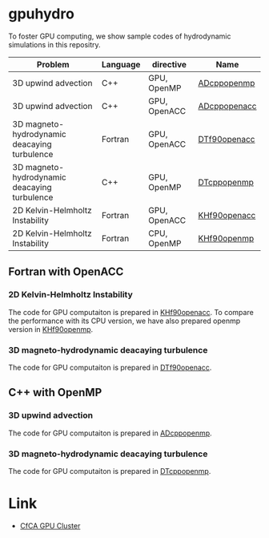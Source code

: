 # gpuhydro
To foster GPU computing, we show sample codes of hydrodynamic simulations in this repositry.

|Problem|Language|directive|Name|
----|----|----|----
|3D upwind advection|C++|GPU, OpenMP|[ADcppopenmp](ADcppopenmp)|
|3D upwind advection|C++|GPU, OpenACC|[ADcppopenacc](ADcppopenacc)|
|3D magneto-hydrodynamic deacaying turbulence|Fortran|GPU, OpenACC|[DTf90openacc](DTf90openacc)|
|3D magneto-hydrodynamic deacaying turbulence|C++|GPU, OpenMP|[DTcppopenmp](DTcppopenmp)|
|2D Kelvin-Helmholtz Instability|Fortran|GPU, OpenACC|[KHf90openacc](KHf90openacc)|
|2D Kelvin-Helmholtz Instability|Fortran|CPU, OpenMP|[KHf90openmp](KHf90openmp)|

## Fortran with OpenACC

### 2D Kelvin-Helmholtz Instability
The code for GPU computaiton is prepared in [KHf90openacc](KHf90openacc). To compare the performance with its CPU version, we have also prepared  openmp version in [KHf90openmp](KHf90openmp).

### 3D magneto-hydrodynamic deacaying turbulence
The code for GPU computaiton is prepared in [DTf90openacc](DTf90openacc).

## C++ with OpenMP

### 3D upwind advection
The code for GPU computaiton is prepared in [ADcppopenmp](ADcppopenmp).

### 3D magneto-hydrodynamic deacaying turbulence
The code for GPU computaiton is prepared in [DTcppopenmp](DTcppopenmp).

# Link
- [CfCA GPU Cluster](https://www.cfca.nao.ac.jp/gpgpu)
